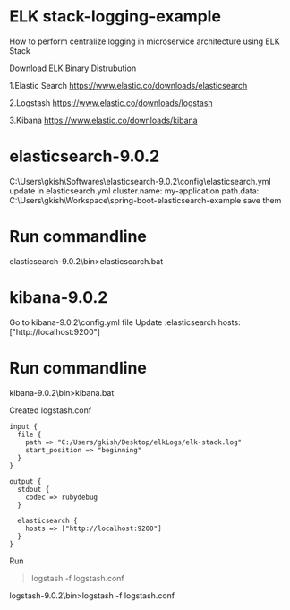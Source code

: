 # ELK stack-logging-example
How to perform centralize logging in microservice architecture using ELK Stack

Download ELK Binary Distrubution

1.Elastic Search https://www.elastic.co/downloads/elasticsearch

2.Logstash https://www.elastic.co/downloads/logstash

3.Kibana https://www.elastic.co/downloads/kibana

# elasticsearch-9.0.2
C:\Users\gkish\Softwares\elasticsearch-9.0.2\config\elasticsearch.yml
update in elasticsearch.yml
cluster.name: my-application
path.data: C:\Users\gkish\Workspace\spring-boot-elasticsearch-example
save them
# Run commandline 
elasticsearch-9.0.2\bin>elasticsearch.bat

# kibana-9.0.2
Go to kibana-9.0.2\config.yml file
Update :elasticsearch.hosts: ["http://localhost:9200"]
# Run commandline 
kibana-9.0.2\bin>kibana.bat

Created logstash.conf
```
input {
  file {
    path => "C:/Users/gkish/Desktop/elkLogs/elk-stack.log"
    start_position => "beginning"
  }
}

output {
  stdout {
    codec => rubydebug
  }

  elasticsearch {
    hosts => ["http://localhost:9200"]
  }
}

```
Run 
>logstash -f logstash.conf
>
logstash-9.0.2\bin>logstash -f logstash.conf
